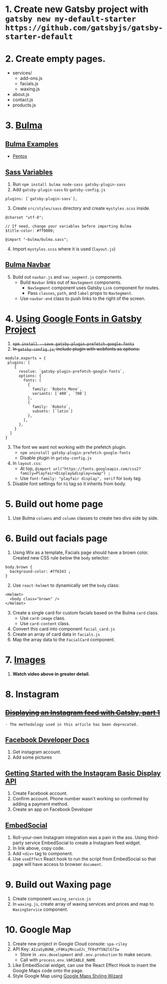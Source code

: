 # 1. Create new Gatsby project with `gatsby new my-default-starter https://github.com/gatsbyjs/gatsby-starter-default`

# 2. Create empty pages.
- services/
    - add-ons.js
    - facials.js
    - waxing.js
- about.js
- contact.js
- products.js

# 3. [Bulma](https://www.gatsbyjs.com/docs/bulma/)

## [Bulma Examples](https://bulma.io/expo/)
- [Pentos](https://pentos.co/)

## [Sass Variables](https://bulma.io/documentation/customize/variables/)

1. Run `npm install bulma node-sass gatsby-plugin-sass`
2. Add `gatsby-plugin-sass` to `gatsby-config.js`
```
plugins: [`gatsby-plugin-sass`],
```
3. Create `src/styles/sass` directory and create `mystyles.scss` inside.
```
@charset "utf-8";

// If need, change your variables before importing Bulma
$title-color: #ff0000;

@import "~bulma/bulma.sass";
```
4. Import `mystyles.scss` where it is used (`layout.js`)

## [Bulma Navbar](https://bulma.io/documentation/components/navbar)

5. Build out `navbar.js` and `nav_segment.js` components.
    - Build `Navbar` links out of `NavSegment` components.
        - `NavSegment` component uses Gatsby `Link` component for routes.
        - Pass `classes`, `path`, and `label` props to `NavSegment`.
    - Use `navbar-end` class to push links to the right of the screen.

# 4. [Using Google Fonts in Gatsby Project](https://medium.com/@matt.readout/using-google-fonts-in-your-gatsby-js-projects-b59a3abfba15)

1. ~~`npm install --save gatsby-plugin-prefetch-google-fonts`~~
2. ~~In `gatsby-config.js`, include plugin with webfonts as options:~~
```
module.exports = {
 plugins: [
    {
      resolve: `gatsby-plugin-prefetch-google-fonts`,
      options: {
        fonts: [
          {
            family: `Roboto Mono`,
            variants: [`400`, `700`]
          },
          {
            family: `Roboto`,
            subsets: [`latin`]
          },
        ],
      },
    }
  ]
}
```
3. The font we want not working with the prefetch plugin.
    - `npm uninstall gatsby-plugin-prefetch-google-fonts`
    - Disable plugin in `gatsby-config.js`
4. In `layout.css`: 
    - At top, `@import url("https://fonts.googleapis.com/css2?family=Playfair+Display&display=swap") ;`
    - Use `font-family: "playfair display", serif` for `body` tag.
5. Disable font settings for `h1` tag so it inherits from body.

# 5. Build out home page

1. Use Bulma `columns` and `column` classes to create two divs side by side.

# 6. Build out facials page

1. Using Wix as a template, Facials page should have a brown color. Created new CSS rule *below* the `body` selector: 
```
body.brown {
  background-color: #7f6343 ;
}
```
2. Use `react-helmet` to dynamically set the `body` class:
```
<Helmet>
  <body class="brown" />
</Helmet>
```
3. Create a single card for custom facials based on the Bulma `card` class.
    - Use `card-image` class.
    - Use `card-content` class.
4. Convert this card into component `facial_card.js`
5. Create an array of card data in `facials.js`
6. Map the array data to the `FacialCard` component.

# 7. [Images](https://www.youtube.com/watch?v=XiG8gYJ7DiI)

1. **Watch video above in greater detail.**

# 8. Instagram

## ~~[Displaying an Instagram feed with Gatsby, part 1](https://desiraebeberniss.com/posts/displaying-an-instagram-feed-with-gatsby/)~~
    - The methodology used in this article has been deprecated.
## [Facebook Developer Docs](https://developers.facebook.com/docs/instagram)
1. Get instagram account.
2. Add some pictures

## [Getting Started with the Instagram Basic Display API](https://levelup.gitconnected.com/getting-started-with-the-instagram-basic-display-api-5124c92c4935) 
1. Create Facebook account.
2. Confirm account. Phone number wasn't working so confirmed by adding a payment method.
3. Create an app on Facebook Developer

## [EmbedSocial](https://embedsocial.com/admin/home/)
1. Roll-your-own Instagram integration was a pain in the ass. Using third-party service EmbedSocial to create a Instagram feed widget.
2. In link above, copy code.
3. Add `<div>` tag to component. 
4. Use `useEffect` React hook to run the script from EmbedSocial so that page will have access to browser `document`.

# 9. Build out Waxing page

1. Create component `waxing_service.js`
2. In `waxing.js`, create array of waxing services and prices and map to `WaxingService` component.

# 10. Google Map

1. Create new project in Google Cloud console: `spa-riley`
2. API Key: `AIzaSyBUN8_cF0KajMniudJc_TF0sPfSN2lG71w`
    - Store in `.env.development` and `.env.production` to make secure.
    - Call with `process.env.VARIABLE_NAME`
3. Like EmbedSocial widget, can use the React Effect Hook to insert the Google Maps code onto the page.
4. Style Google Map using [Google Maps Styling Wizard](https://mapstyle.withgoogle.com/)